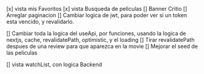 [x] vista mis Favoritos
[x] vista Busqueda de peliculas
[] Banner Critio 
[] Arreglar paginacion
[] Cambiar logica de jwt, para poder ver si un token esta vencido, y revalidarlo.

[] Cambiar toda la logica del useApi, por funciones, usando la logica de nextjs, cache, revalidatePath, optimistic, y el loading
[] Tirar revalidatePath despues de una review para que aparezca en la movie
[] Mejorar el seed de las peliculas 

[] vista watchList, con logica Backend
